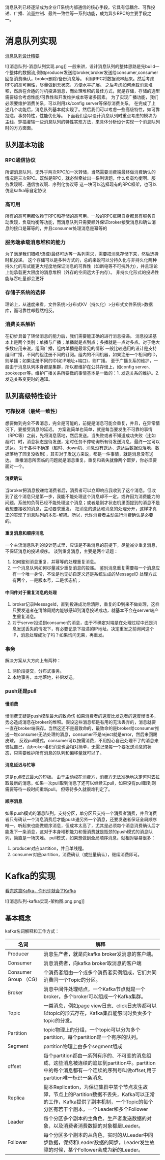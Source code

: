 消息队列已经逐渐成为企业IT系统内部通信的核心手段。它具有低耦合、可靠投递、广播、流量控制、最终一致性等一系列功能，成为异步RPC的主要手段之一。
# 消息队列实现
[消息队列设计精要](https://tech.meituan.com/2016/07/01/mq-design.html)

![[消息队列-消息队列实现.png]]
一般来讲，设计消息队列的整体思路是先build一个整体的数据流,例如producer发送给broker,broker发送给consumer,consumer回复消费确认，broker删除/备份消息等。 利用RPC将数据流串起来。然后考虑RPC的高可用性，尽量做到无状态，方便水平扩展。 之后考虑如何承载消息堆积，然后在合适的时机投递消息，而处理堆积的最佳方式，就是存储，存储的选型需要综合考虑性能/可靠性和开发维护成本等诸多因素。 为了实现广播功能，我们必须要维护消费关系，可以利用zk/config server等保存消费关系。 在完成了上述几个功能后，消息队列基本就实现了。然后我们可以考虑一些高级特性，如可靠投递，事务特性，性能优化等。 下面我们会以设计消息队列时重点考虑的模块为主线，穿插灌输一些消息队列的特性实现方法，来具体分析设计实现一个消息队列时的方方面面。
## 队列基本功能
### RPC通信协议

所谓消息队列，无外乎两次RPC加一次转储，当然需要消费端最终做消费确认的情况是三次RPC。既然是RPC，就必然牵扯出一系列话题，什么负载均衡啊、服务发现啊、通信协议啊、序列化协议等
这一块可以选择现有的RPC框架，也可以仿造kafka等自定协议
### 高可用
所有的高可用都依赖于RPC和存储的高可用。一般的RPC框架自身都具有服务自动发现，负载均衡等功能，而消息队列只需要额外保证broker接受消息和确认消息的接口是幂等的，并且consumer处理消息是幂等的
### 服务端承载消息堆积的能力
为了满足我们错峰/流控/最终可达等一系列需求，需要把消息存储下来，然后选择时机投递。
这个存储可以是多种方式的，总的来说可以分持久化与非持久化两种
持久化的形式能更大程度地保证消息的可靠性（如断电等不可抗外力），并且理论上能承载更大限度的消息堆积（外存的空间远大于内存）。
非持久化形式的投递性能与吞吐量都会更好
### 存储子系统的选择
理论上，从速度来看，文件系统>分布式KV（持久化）>分布式文件系统>数据库，而可靠性却截然相反。
### 消费关系解析
在初步具备了转储消息的能力后，我们需要能正确的进行消息投递。
消息投递基本上是两个类别：单播与广播；单播就是点到点；多播就是一点对多点。对于绝大多数应用来说，组间广播，组内单播是最常见的情形
一般比较通用的设计是支持组间广播，不同的组注册不同的订阅。组内的不同机器，如果注册一个相同的ID，则单播；如果注册不同的ID(如IP地址+端口)，则广播。 至于广播关系的维护，一般由于消息队列本身都是集群，所以都维护在公共存储上，如config server、zookeeper等。维护广播关系所要做的事情基本是一致的：1. 发送关系的维护。2. 发送关系变更时的通知。

## 队列高级特性设计

### 可靠投递（最终一致性）
想要做到完全不丢消息，完全是可能的，前提是消息可能会重复，并且，在异常情况下，要接受消息的延迟。 方案说简单也简单，就是每当要发生不可靠的事情（RPC等）之前，先将消息落地，然后发送。当失败或者不知道成功失败（比如超时）时，消息状态是待发送，定时任务不停轮询所有待发送消息，最终一定可以送达。
对于各种不确定（超时、down机、消息没有送达、送达后数据没落地、数据落地了回复没收到），其实对于发送方来说，都是一件事情，就是消息没有送达。 重推消息所面临的问题就是消息重复。重复和丢失就像两个噩梦，你必须要面对一个。
#### 消费确认
当broker把消息投递给消费者后，消费者可以立即响应我收到了这个消息。但收到了这个消息只是第一步，我能不能处理这个消息却不一定。或许因为消费能力的问题，系统的负荷已经不能处理这个消息；或者是刚才状态机里面提到的消息不是我想要接收的消息，主动要求重发。 把消息的送达和消息的处理分开，这样才真正的实现了消息队列的本质-解耦。所以，允许消费者主动进行消费确认是必要的。
#### 重复消息和顺序消息
一个主流消息队列的设计范式里，应该是不丢消息的前提下，尽量减少重复消息，不保证消息的投递顺序。
谈到重复消息，主要是两个话题：

1. 如何鉴别消息重复，并幂等的处理重复消息。
2. 一个消息队列如何尽量减少重复消息的投递。
鉴别消息重复需要每一个消息应有一个唯一身份，不论是也无妨自定义还是系统生成的MessageID
处理方式有两个，一是版本号，二是状态机；
#### 中间件对于重复消息的处理
1. broker记录MessageId，直到投递成功后清除，重复的ID到来不做处理，这样只要发送者在清除周期内能够感知到消息投递成功，就基本不会在server端产生重复消息。
2. 对于server投递到consumer的消息，由于不确定对端是在处理过程中还是消息发送丢失的情况下，有必要记录下投递的IP地址。决定重发之前询问这个IP，消息处理成功了吗？如果询问无果，再重发。
### 事务
解决方案从大方向上有两种：
1. 两阶段提交，分布式事务。
2. 本地事务，本地落地，补偿发送。
### push还是pull
#### 慢消费
慢消费无疑是push模型最大的致命伤
如果消费者的速度比发送者的速度慢很多，势必造成消息在broker的堆积。假设这些消息都是有用的无法丢弃的，消息就要一直在broker端保存。当然这还不是最致命的，最致命的是broker给consumer推送一堆consumer无法处理的消息，consumer不是reject就是error，然后来回踢皮球。
反观pull模式，consumer可以按需消费，不用担心自己处理不了的消息来骚扰自己，而broker堆积消息也会相对简单，无需记录每一个要发送消息的状态，只需要维护所有消息的队列和偏移量就可以了。
#### 消息延迟与忙等
这是pull模式最大的短板。
由于主动权在消费方，消费方无法准确地决定何时去拉取最新的消息。如果一次pull取到消息了还可以继续去pull，如果没有pull取到则需要等待一段时间重新pull。 但等待多久就很难判定了。
#### 顺序消息
如果push模式的消息队列，支持分区，单分区只支持一个消费者消费，并且消费者只有确认一个消息消费后才能push送另外一个消息，还要发送者保证全局顺序唯一，听起来也能做顺序消息，但成本太高了，尤其是必须每个消息消费确认后才能发下一条消息，这对于本身堆积能力和慢消费就是瓶颈的push模式的消息队列，简直是一场灾难。
pull模式，如果想做到全局顺序消息，就相对容易很多：

1. producer对应partition，并且单线程。
2. consumer对应partition，消费确认（或批量确认），继续消费即可。
# Kafka的实现
[看完这篇Kafka，你也许就会了Kafka](https://cloud.tencent.com/developer/article/2081270)

![[消息队列-kafka实现-架构图.png.png]]
## 基本概念
kafka名词解释和工作方式：

| 名词                  | 解释                                                                                                               |
| ------------------- | ---------------------------------------------------------------------------------------------------------------- |
| Producer            | 消息生产者，就是向kafka broker发消息的客户端。                                                                                    |
| Consumer            | 消息消费者，向kafka broker取消息的客户端                                                                                       |
| Consumer Group （CG） | 个消费者组由一个或多个消费者实例组成，它们共同消费同一个Topic的分区。                                                                            |
| Broker              | 消息中间件处理结点，一个Kafka节点就是一个broker，多个broker可以组成一个Kafka集群。                                                             |
| Topic               | 一类消息，例如page view日志、click日志等都可以以topic的形式存在，Kafka集群能够同时负责多个topic的分发。                                               |
| Partition           | topic物理上的分组，一个topic可以分为多个partition，每个partition是一个有序的队列。                                                          |
| Segment             | partition物理上由多个segment组成                                                                                         |
| offset              | 每个partition都由一系列有序的、不可变的消息组成，这些消息被连续的追加到partition中。partition中的每个消息都有一个连续的序列号叫做offset,用于partition唯一标识一条消息.        |
| Replica             | 副本Replication，为保证集群中某个节点发生故障，节点上的Partition数据不丢失，Kafka可以正常的工作，Kafka提供了副本机制，一个Topic的每个分区有若干个副本，一个Leader和多个Follower |
| Leader              | 每个分区多个副本的主角色，生产者发送数据的对象，以及消费者消费数据的对象都是Leader。                                                                    |
| Follower            | 每个分区多个副本的从角色，实时的从Leader中同步数据，保持和Leader数据的同步，Leader发生故障的时候，某个Follower会成为新的Leader。                                 |

